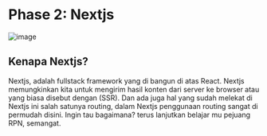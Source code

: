 # Phase 2: Nextjs
![image](https://i.pinimg.com/564x/32/9a/d8/329ad85f4ab2047cae13d582274f9270.jpg)

## Kenapa Nextjs?
Nextjs, adalah fullstack framework yang di bangun di atas React. Nextjs memungkinkan kita untuk mengirim hasil konten dari server ke browser atau yang biasa disebut dengan (SSR). Dan ada juga hal yang sudah melekat di Nextjs ini salah satunya routing,
dalam Nextjs penggunaan routing sangat di permudah disini. Ingin tau bagaimana? terus lanjutkan belajar mu pejuang RPN, semangat. 


